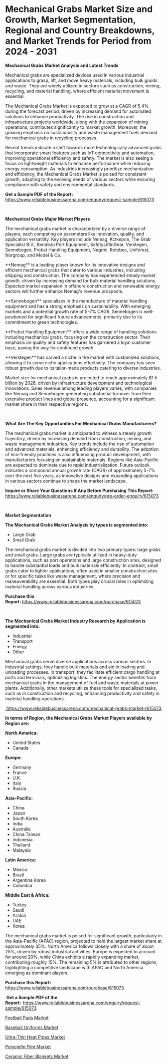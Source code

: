 <p><h1>Mechanical Grabs Market Size and Growth, Market Segmentation, Regional and Country Breakdowns, and Market Trends for Period from 2024 -  2031</h1></p><p><strong>Mechanical Grabs Market Analysis and Latest Trends</strong></p>
<p><p>Mechanical grabs are specialized devices used in various industrial applications to grasp, lift, and move heavy materials, including bulk goods and waste. They are widely utilized in sectors such as construction, mining, recycling, and material handling, where efficient material movement is essential. </p><p>The Mechanical Grabs Market is expected to grow at a CAGR of 5.4% during the forecast period, driven by increasing demand for automated solutions to enhance productivity. The rise in construction and infrastructure projects worldwide, along with the expansion of mining operations, contributes significantly to market growth. Moreover, the growing emphasis on sustainability and waste management fuels demand for mechanical grabs in recycling processes.</p><p>Recent trends indicate a shift towards more technologically advanced grabs that incorporate smart features such as IoT connectivity and automation, improving operational efficiency and safety. The market is also seeing a focus on lightweight materials to enhance performance while reducing energy consumption. As industries increasingly prioritize mechanization and efficiency, the Mechanical Grabs Market is poised for consistent growth, adapting to the evolving needs of various sectors while ensuring compliance with safety and environmental standards.</p></p>
<p><strong>Get a Sample PDF of the Report:&nbsp;</strong> <a href="https://www.reliablebusinessarena.com/enquiry/request-sample/615073?utm_campaign=1143&utm_medium=2&utm_source=Github&utm_content=ia&utm_term=11122024&utm_id=mechanical-grabs">https://www.reliablebusinessarena.com/enquiry/request-sample/615073</a></p>
<p>&nbsp;</p>
<p><strong>Mechanical Grabs Major Market Players</strong></p>
<p><p>The mechanical grabs market is characterized by a diverse range of players, each competing on parameters like innovation, quality, and application versatility. Key players include Nemag, Kctkepce, The Grab Specialist B.V., Bendezu Port Equipment, SafetyLiftinGear, Verstegen, Sennebogen, Probst Handling Equipment, Negrini, Rotobec, Uniforest, Nurgroup, and Model & Co.</p><p>**Nemag** is a leading player known for its innovative designs and efficient mechanical grabs that cater to various industries, including shipping and construction. The company has experienced steady market growth, driven by increasing demand for bulk material handling solutions. Expected market expansion in offshore construction and renewable energy sectors will further enhance Nemag's revenue prospects.</p><p>**Sennebogen** specializes in the manufacture of material handling equipment and has a strong emphasis on sustainability. With emerging markets and a potential growth rate of 5-7% CAGR, Sennebogen is well-positioned for significant future advancements, primarily due to its commitment to green technologies. </p><p>**Probst Handling Equipment** offers a wide range of handling solutions including mechanical grabs, focusing on the construction sector. Their emphasis on quality and safety features has garnered a loyal customer base, paving the way for continued growth.</p><p>**Verstegen** has carved a niche in the market with customized solutions, allowing it to serve niche applications effectively. The company has seen robust growth due to its tailor-made products catering to diverse industries.</p><p>Market size for mechanical grabs is projected to reach approximately $1.5 billion by 2028, driven by infrastructure development and technological innovations. Sales revenue among leading players varies, with companies like Nemag and Sennebogen generating substantial turnover from their extensive product lines and global presence, accounting for a significant market share in their respective regions.</p></p>
<p>&nbsp;</p>
<p><strong>What Are The Key Opportunities For Mechanical Grabs Manufacturers?</strong></p>
<p><p>The mechanical grabs market is anticipated to witness a steady growth trajectory, driven by increasing demand from construction, mining, and waste management industries. Key trends include the rise of automation and advanced materials, enhancing efficiency and durability. The adoption of eco-friendly practices is also influencing product development, with manufacturers focusing on sustainable materials. Regions like Asia-Pacific are expected to dominate due to rapid industrialization. Future outlook indicates a compound annual growth rate (CAGR) of approximately 5-7% over the next five years, as innovative designs and expanding applications in various sectors continue to shape the market landscape.</p></p>
<p><strong>Inquire or Share Your Questions If Any Before Purchasing This Report:</strong> <a href="https://www.reliablebusinessarena.com/enquiry/pre-order-enquiry/615073?utm_campaign=1143&utm_medium=2&utm_source=Github&utm_content=ia&utm_term=11122024&utm_id=mechanical-grabs">https://www.reliablebusinessarena.com/enquiry/pre-order-enquiry/615073</a></p>
<p>&nbsp;</p>
<p><strong>Market Segmentation</strong></p>
<p><strong>The Mechanical Grabs Market Analysis by types is segmented into:</strong></p>
<p><ul><li>Large Grab</li><li>Small Grab</li></ul></p>
<p><p>The mechanical grabs market is divided into two primary types: large grabs and small grabs. Large grabs are typically utilized in heavy-duty applications, such as port operations and large construction sites, designed to handle substantial loads and bulk materials efficiently. In contrast, small grabs cater to lighter applications, often used in smaller construction sites or for specific tasks like waste management, where precision and maneuverability are essential. Both types play crucial roles in optimizing material handling across various industries.</p></p>
<p><strong>Purchase this Report:&nbsp;</strong><a href="https://www.reliablebusinessarena.com/purchase/615073?utm_campaign=1143&utm_medium=2&utm_source=Github&utm_content=ia&utm_term=11122024&utm_id=mechanical-grabs">https://www.reliablebusinessarena.com/purchase/615073</a></p>
<p>&nbsp;</p>
<p><strong>The Mechanical Grabs Market Industry Research by Application is segmented into:</strong></p>
<p><ul><li>Industrial</li><li>Transport</li><li>Energy</li><li>Other</li></ul></p>
<p><p>Mechanical grabs serve diverse applications across various sectors. In industrial settings, they handle bulk materials and aid in loading and unloading processes. In transport, they facilitate efficient cargo handling at ports and terminals, optimizing logistics. The energy sector benefits from mechanical grabs in the management of fuel and waste materials at power plants. Additionally, other markets utilize these tools for specialized tasks, such as in construction and recycling, enhancing productivity and safety in material handling operations.</p></p>
<p><a href="https://www.reliablebusinessarena.com/mechanical-grabs-market-r615073?utm_campaign=1143&utm_medium=2&utm_source=Github&utm_content=ia&utm_term=11122024&utm_id=mechanical-grabs">&nbsp;https://www.reliablebusinessarena.com/mechanical-grabs-market-r615073</a></p>
<p><strong>In terms of Region, the Mechanical Grabs Market Players available by Region are:</strong></p>
<p>
    <p> <strong> North America: </strong>
        <ul>
            <li>United States</li>
            <li>Canada</li>
        </ul>
        </p> 
    <p> <strong> Europe: </strong>
        <ul>
            <li>Germany</li>
            <li>France</li>
            <li>U.K.</li>
            <li>Italy</li>
            <li>Russia</li>
        </ul>
        </p> 
    <p> <strong> Asia-Pacific: </strong>
        <ul>
            <li>China</li>
            <li>Japan</li>
            <li>South Korea</li>
            <li>India</li>
            <li>Australia</li>
            <li>China Taiwan</li>
            <li>Indonesia</li>
            <li>Thailand</li>
            <li>Malaysia</li>
        </ul>
        </p> 
    <p> <strong> Latin America: </strong>
        <ul>
            <li>Mexico</li>
            <li>Brazil</li>
            <li>Argentina Korea</li>
            <li>Colombia</li>
        </ul>
        </p> 
    <p> <strong> Middle East & Africa: </strong>
        <ul>
            <li>Turkey</li>
            <li>Saudi</li>
            <li>Arabia</li>
            <li>UAE</li>
            <li>Korea</li>
        </ul>
    </p>
    </p>
<p><p>The mechanical grabs market is poised for significant growth, particularly in the Asia-Pacific (APAC) region, projected to hold the largest market share at approximately 35%. North America follows closely with a share of about 25%, driven by robust industrial activities. Europe is expected to account for around 20%, while China exhibits a rapidly expanding market, contributing roughly 15%. The remaining 5% is attributed to other regions, highlighting a competitive landscape with APAC and North America emerging as dominant players.</p></p>
<p><strong>Purchase this Report: </strong><a href="https://www.reliablebusinessarena.com/purchase/615073?utm_campaign=1143&utm_medium=2&utm_source=Github&utm_content=ia&utm_term=11122024&utm_id=mechanical-grabs">https://www.reliablebusinessarena.com/purchase/615073</a></p>
<p>&nbsp;<strong>Get a Sample PDF of the Report:&nbsp;&nbsp;</strong><a href="https://www.reliablebusinessarena.com/enquiry/request-sample/615073?utm_campaign=1143&utm_medium=2&utm_source=Github&utm_content=ia&utm_term=11122024&utm_id=mechanical-grabs">https://www.reliablebusinessarena.com/enquiry/request-sample/615073</a></p>
<p><strong></strong></p>
<p><p><a href="https://www.linkedin.com/pulse/global-football-pads-market-insights-size-share-trends-growth-forecast-qjwif?utm_campaign=1143&utm_medium=2&utm_source=Github&utm_content=ia&utm_term=11122024&utm_id=mechanical-grabs">Football Pads Market</a></p><p><a href="https://www.linkedin.com/pulse/finding-growth-prospectsaided-through-baseball-uniforms-market-lscmf?utm_campaign=1143&utm_medium=2&utm_source=Github&utm_content=ia&utm_term=11122024&utm_id=mechanical-grabs">Baseball Uniforms Market</a></p><p><a href="https://github.com/castoriffic/Market-Research-Report-List-5/blob/main/ultra-thin-heat-pipes-market.md?utm_campaign=1143&utm_medium=2&utm_source=Github&utm_content=ia&utm_term=11122024&utm_id=mechanical-grabs">Ultra-Thin Heat Pipes Market</a></p><p><a href="https://www.linkedin.com/pulse/p-factrackr-ho6he?utm_campaign=1143&utm_medium=2&utm_source=Github&utm_content=ia&utm_term=11122024&utm_id=mechanical-grabs">Polyolefin Film Market</a></p><p><a href="https://www.linkedin.com/pulse/c-hannibex-sqmmf?utm_campaign=1143&utm_medium=2&utm_source=Github&utm_content=ia&utm_term=11122024&utm_id=mechanical-grabs">Ceramic Fiber Blankets Market</a></p></p>